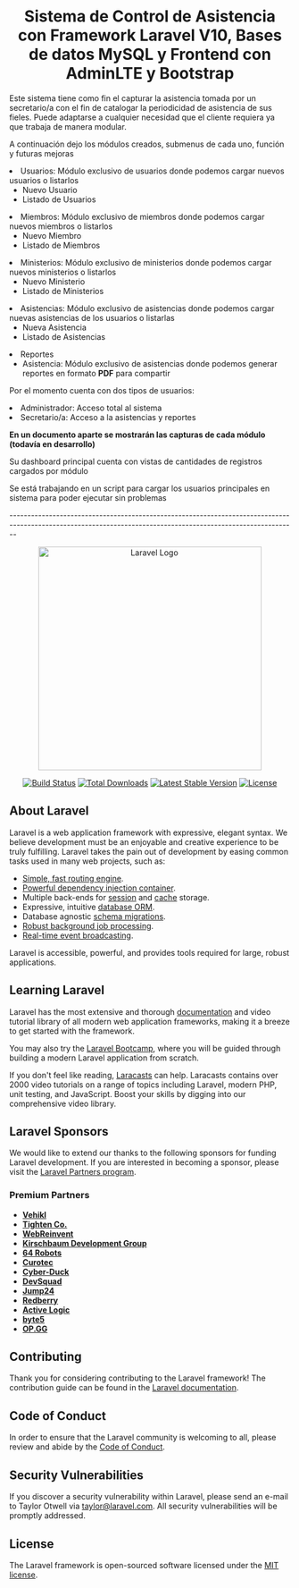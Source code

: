
<h1 align="center"><b>Sistema de Control de Asistencia con Framework Laravel V10, Bases de datos MySQL y Frontend con AdminLTE y Bootstrap</b></h1>
<p>Este sistema tiene como fin el capturar la asistencia tomada por un secretario/a con el fin de catalogar la periodicidad de asistencia de sus fieles. Puede adaptarse a cualquier necesidad que el cliente requiera ya que trabaja de manera modular.</p>
<p>A continuación dejo los módulos creados, submenus de cada uno, función y futuras mejoras</p>
<p>
    <li>
        Usuarios: Módulo exclusivo de usuarios donde podemos cargar nuevos usuarios o listarlos
        <ul>
            <li>
                Nuevo Usuario
            </li>
            <li>
                Listado de Usuarios
            </li>
        </ul>
    </li>
</p>
<p>
    <li>
        Miembros: Módulo exclusivo de miembros donde podemos cargar nuevos miembros o listarlos
        <ul>
            <li>
                Nuevo Miembro
            </li>
            <li>
                Listado de Miembros
            </li>
        </ul>
    </li>
</p>

<p>
    <li>
        Ministerios: Módulo exclusivo de ministerios donde podemos cargar nuevos ministerios o listarlos
        <ul>
            <li>
                Nuevo Ministerio
            </li>
            <li>
                Listado de Ministerios
            </li>
        </ul>
    </li>
</p>

<p>
    <li>
        Asistencias: Módulo exclusivo de asistencias donde podemos cargar nuevas asistencias de los usuarios o listarlas
        <ul>
            <li>
                Nueva Asistencia
            </li>
            <li>
                Listado de Asistencias
            </li>
        </ul>
    </li>
</p>
<p>
    <li>
        Reportes
        <ul>
            <li>
                Asistencia: Módulo exclusivo de asistencias donde podemos generar reportes en formato <b>PDF</b> para compartir
            </li>
        </ul>
    </li>   
</p>
 
<p>
    Por el momento cuenta con dos tipos de usuarios:
    <li>
        Administrador: Acceso total al sistema
    </li>
    <li>
        Secretario/a: Acceso a la asistencias y reportes
    </li>
</p>
<p><b>En un documento aparte se mostrarán las capturas de cada módulo (todavía en desarrollo)</b></p>
<p>Su dashboard principal cuenta con vistas de cantidades de registros cargados por módulo</p>
<p>Se está trabajando en un script para cargar los usuarios principales en sistema para poder ejecutar sin problemas</p>
--------------------------------------------------------------------------------------------------------------------------------------------------------------
<p align="center"><a href="https://laravel.com" target="_blank"><img src="https://raw.githubusercontent.com/laravel/art/master/logo-lockup/5%20SVG/2%20CMYK/1%20Full%20Color/laravel-logolockup-cmyk-red.svg" width="400" alt="Laravel Logo"></a></p>

<p align="center">
<a href="https://github.com/laravel/framework/actions"><img src="https://github.com/laravel/framework/workflows/tests/badge.svg" alt="Build Status"></a>
<a href="https://packagist.org/packages/laravel/framework"><img src="https://img.shields.io/packagist/dt/laravel/framework" alt="Total Downloads"></a>
<a href="https://packagist.org/packages/laravel/framework"><img src="https://img.shields.io/packagist/v/laravel/framework" alt="Latest Stable Version"></a>
<a href="https://packagist.org/packages/laravel/framework"><img src="https://img.shields.io/packagist/l/laravel/framework" alt="License"></a>
</p>

## About Laravel

Laravel is a web application framework with expressive, elegant syntax. We believe development must be an enjoyable and creative experience to be truly fulfilling. Laravel takes the pain out of development by easing common tasks used in many web projects, such as:

- [Simple, fast routing engine](https://laravel.com/docs/routing).
- [Powerful dependency injection container](https://laravel.com/docs/container).
- Multiple back-ends for [session](https://laravel.com/docs/session) and [cache](https://laravel.com/docs/cache) storage.
- Expressive, intuitive [database ORM](https://laravel.com/docs/eloquent).
- Database agnostic [schema migrations](https://laravel.com/docs/migrations).
- [Robust background job processing](https://laravel.com/docs/queues).
- [Real-time event broadcasting](https://laravel.com/docs/broadcasting).

Laravel is accessible, powerful, and provides tools required for large, robust applications.

## Learning Laravel

Laravel has the most extensive and thorough [documentation](https://laravel.com/docs) and video tutorial library of all modern web application frameworks, making it a breeze to get started with the framework.

You may also try the [Laravel Bootcamp](https://bootcamp.laravel.com), where you will be guided through building a modern Laravel application from scratch.

If you don't feel like reading, [Laracasts](https://laracasts.com) can help. Laracasts contains over 2000 video tutorials on a range of topics including Laravel, modern PHP, unit testing, and JavaScript. Boost your skills by digging into our comprehensive video library.

## Laravel Sponsors

We would like to extend our thanks to the following sponsors for funding Laravel development. If you are interested in becoming a sponsor, please visit the [Laravel Partners program](https://partners.laravel.com).

### Premium Partners

- **[Vehikl](https://vehikl.com/)**
- **[Tighten Co.](https://tighten.co)**
- **[WebReinvent](https://webreinvent.com/)**
- **[Kirschbaum Development Group](https://kirschbaumdevelopment.com)**
- **[64 Robots](https://64robots.com)**
- **[Curotec](https://www.curotec.com/services/technologies/laravel/)**
- **[Cyber-Duck](https://cyber-duck.co.uk)**
- **[DevSquad](https://devsquad.com/hire-laravel-developers)**
- **[Jump24](https://jump24.co.uk)**
- **[Redberry](https://redberry.international/laravel/)**
- **[Active Logic](https://activelogic.com)**
- **[byte5](https://byte5.de)**
- **[OP.GG](https://op.gg)**

## Contributing

Thank you for considering contributing to the Laravel framework! The contribution guide can be found in the [Laravel documentation](https://laravel.com/docs/contributions).

## Code of Conduct

In order to ensure that the Laravel community is welcoming to all, please review and abide by the [Code of Conduct](https://laravel.com/docs/contributions#code-of-conduct).

## Security Vulnerabilities

If you discover a security vulnerability within Laravel, please send an e-mail to Taylor Otwell via [taylor@laravel.com](mailto:taylor@laravel.com). All security vulnerabilities will be promptly addressed.

## License

The Laravel framework is open-sourced software licensed under the [MIT license](https://opensource.org/licenses/MIT).
